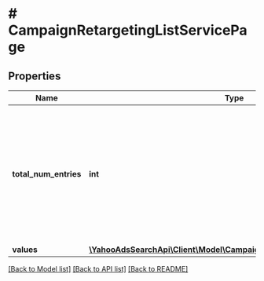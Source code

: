 # # CampaignRetargetingListServicePage

## Properties

Name | Type | Description | Notes
------------ | ------------- | ------------- | -------------
**total_num_entries** | **int** | &lt;ja&gt;取得される項目の総件数です。&lt;/ja&gt;&lt;br&gt;&lt;en&gt;Total number of entries in the result that this page is a part of.&lt;/en&gt; | [optional] 
**values** | [**\YahooAdsSearchApi\Client\Model\CampaignRetargetingListServiceValue[]**](CampaignRetargetingListServiceValue.md) |  | [optional] 

[[Back to Model list]](../../README.md#documentation-for-models) [[Back to API list]](../../README.md#documentation-for-api-endpoints) [[Back to README]](../../README.md)


